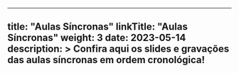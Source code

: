
---
title: "Aulas Síncronas"
linkTitle: "Aulas Síncronas"
weight: 3
date: 2023-05-14
description: >
  Confira aqui os slides e gravações das aulas síncronas em ordem cronológica!
---



	
